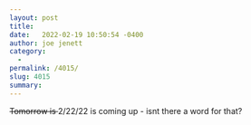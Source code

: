 ```yaml
---
layout: post
title:  
date:   2022-02-19 10:50:54 -0400
author: joe jenett
category:
  -  
permalink: /4015/
slug: 4015
summary:
---
```

<span style="text-decoration:line-through;">Tomorrow is </span>2/22/22 is coming up - isnt there a word for that?


<a href="https://brid.gy/publish/twitter"></a>
<data class="p-bridgy-omit-link" value="false"></data>
